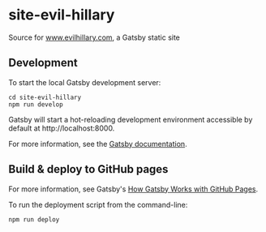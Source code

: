 # site-evil-hillary

Source for www.evilhillary.com, a Gatsby static site

## Development ##

To start the local Gatsby development server:

```shell
cd site-evil-hillary
npm run develop
```

Gatsby will start a hot-reloading development environment accessible by default at http://localhost:8000.

For more information, see the [Gatsby documentation](https://www.gatsbyjs.com/docs/).

## Build & deploy to GitHub pages ##

For more information, see Gatsby's [How Gatsby Works with GitHub Pages](https://www.gatsbyjs.com/docs/how-to/previews-deploys-hosting/how-gatsby-works-with-github-pages/).

To run the deployment script from the command-line:

```shell
npm run deploy
```
